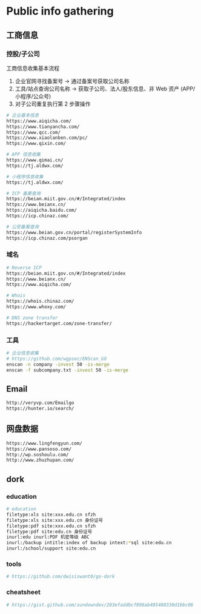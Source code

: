 # Public info gathering

## 工商信息

### 控股/子公司

工商信息收集基本流程

1. 企业官网寻找备案号 -> 通过备案号获取公司名称
2. 工具/站点查询公司名称 -> 获取子公司、法人/股东信息、非 Web 资产 (APP/小程序/公众号)
3. 对子公司重复执行第 2 步骤操作

```bash
# 企业基本信息
https://www.aiqicha.com/
https://www.tianyancha.com/
https://www.qcc.com/
https://www.xiaolanben.com/pc/
https://www.qixin.com/

# APP 信息收集
https://www.qimai.cn/
https://tj.aldwx.com/

# 小程序信息收集
https://tj.aldwx.com/

# ICP 备案查询
https://beian.miit.gov.cn/#/Integrated/index
https://www.beianx.cn/
https://aiqicha.baidu.com/
https://icp.chinaz.com/

# 公安备案查询
https://www.beian.gov.cn/portal/registerSystemInfo
https://icp.chinaz.com/psorgan
```

### 域名

```bash
# Reverse ICP
https://beian.miit.gov.cn/#/Integrated/index
https://www.beianx.cn/
https://www.aiqicha.com/

# Whois
https://whois.chinaz.com/
https://www.whoxy.com/

# DNS zone transfer
https://hackertarget.com/zone-transfer/
```

### 工具

```bash
# 企业信息收集
# https://github.com/wgpsec/ENScan_GO
enscan -n company -invest 50 -is-merge
enscan -f subcompany.txt -invest 50 -is-merge
```

## Email

```bash
http://veryvp.com/Emailgo
https://hunter.io/search/
```

## 网盘数据

```bash
https://www.lingfengyun.com/
https://www.pansoso.com/
http://wp.soshoulu.com/
http://www.zhuzhupan.com/
```

## dork

### education

```bash
# education
filetype:xls site:xxx.edu.cn sfzh
filetype:xls site:xxx.edu.cn 身份证号
filetype:pdf site:xxx.edu.cn sfzh
filetype:pdf site:edu.cn 身份证号
inurl:edu inurl:PDF 机密等级 ABC
inurl:/backup intitle:index of backup intext:*sql site:edu.cn
inurl:/school/support site:edu.cn
```

### tools

```bash
# https://github.com/dwisiswant0/go-dork
```

### cheatsheet

```bash
# https://gist.github.com/sundowndev/283efaddbcf896ab405488330d1bbc06
```
